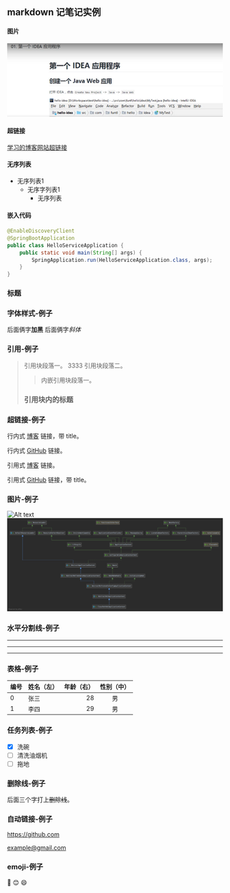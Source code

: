 

## markdown 记笔记实例

#### 图片
![图片1](../picture/liweimin/test.png)


#### 超链接
[学习的博客网站超链接](www.funtl.com)

#### 无序列表
* 无序列表1
  * 无序字列表1
    * 无序列表

#### 嵌入代码
```java
@EnableDiscoveryClient
@SpringBootApplication
public class HelloServiceApplication {
    public static void main(String[] args) {
        SpringApplication.run(HelloServiceApplication.class, args);
    }
}
```




### 标题


### 字体样式-例子

后面俩字**加黑**
后面俩字*斜体*


### 引用-例子


> 引用块段落一。
> 3333
> 引用块段落二。
>> 内嵌引用块段落一。
>
> ### 引用块内的标题


### 超链接-例子

行内式 [博客](https://mazhuang.org "我的个人博客") 链接，带 title。

行内式 [GitHub](https://github.com/mzlogin) 链接。

引用式 [博客][1] 链接。

引用式 [GitHub][2] 链接，带 title。

[1]: https://mazhuang.org
[2]: https://github.com/mzlogin "我的 GitHub 主页"


### 图片-例子
![Alt text](https://mazhuang.org/favicon.ico "favicon")
![ClassPathXmlApplicationContext](../picture/spring/ClassPathXmlApplicationContext.png)



### 水平分割线-例子
***
-----
- - -


### 表格-例子

| 编号  | 姓名（左） | 年龄（右） | 性别（中） |
| ----- | :--------  | ---------: | :------:   |
| 0     | 张三       | 28         | 男         |
| 1     | 李四       | 29         | 男         |



### 任务列表-例子

- [x] 洗碗
- [ ] 清洗油烟机
- [ ] 拖地

### 删除线-例子
后面三个字打上~~删除线~~。

### 自动链接-例子
https://github.com

<example@gmail.com>


### emoji-例子
:camel: :blush: :smile:






